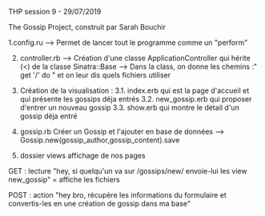 
THP session 9 - 29/07/2019

The Gossip Project, construit par Sarah Bouchir

1.config.ru
--> Permet de lancer tout le programme comme un "perform"


2. controller.rb
--> Création d'une classe ApplicationController qui hérite (<) de la classe Sinatra::Base
--> Dans la class, on donne les chemins :" get '/' do " et on leur dis quels fichiers utiliser


3. Création de la visualisation : 
	3.1. index.erb qui est la page d'accueil et qui présente les gossips déja entrés
	3.2. new_gossip.erb qui proposer d'entrer un nouveau gossip
	3.3. show.erb qui montre le détail d'un gossip déja entré


4. gossip.rb
Créer un Gossip et l'ajouter en base de données
--> Gossip.new(gossip_author,gossip_content).save

5. dossier views 
affichage de nos pages




GET : lecture
"hey, si quelqu'un va sur /gossips/new/ envoie-lui les view new_gossip"
= affiche les fichiers


POST : action
"hey bro, récupère les informations du formulaire et convertis-les en une création de gossip dans ma base"
